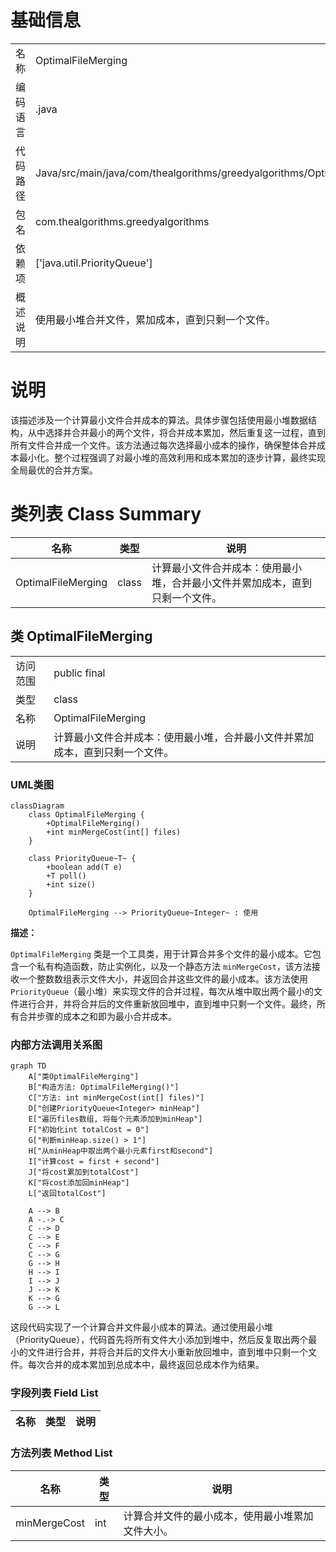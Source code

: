 # 基础信息

|      |      |
|------|------|
| 名称 | OptimalFileMerging |
| 编码语言 | .java |
| 代码路径 | Java/src/main/java/com/thealgorithms/greedyalgorithms/OptimalFileMerging.java |
| 包名 | com.thealgorithms.greedyalgorithms |
| 依赖项 | ['java.util.PriorityQueue'] |
| 概述说明 | 使用最小堆合并文件，累加成本，直到只剩一个文件。 |

# 说明

该描述涉及一个计算最小文件合并成本的算法。具体步骤包括使用最小堆数据结构，从中选择并合并最小的两个文件，将合并成本累加，然后重复这一过程，直到所有文件合并成一个文件。该方法通过每次选择最小成本的操作，确保整体合并成本最小化。整个过程强调了对最小堆的高效利用和成本累加的逐步计算，最终实现全局最优的合并方案。

# 类列表 Class Summary

| 名称   | 类型  | 说明 |
|-------|------|-------------|
| OptimalFileMerging | class | 计算最小文件合并成本：使用最小堆，合并最小文件并累加成本，直到只剩一个文件。 |



## 类 OptimalFileMerging

|      |      |
|------|------|
| 访问范围 | public final |
| 类型 | class |
| 名称 | OptimalFileMerging |
| 说明 | 计算最小文件合并成本：使用最小堆，合并最小文件并累加成本，直到只剩一个文件。 |


### UML类图

```mermaid
classDiagram
    class OptimalFileMerging {
        +OptimalFileMerging()
        +int minMergeCost(int[] files)
    }

    class PriorityQueue~T~ {
        +boolean add(T e)
        +T poll()
        +int size()
    }

    OptimalFileMerging --> PriorityQueue~Integer~ : 使用
```

**描述：**

`OptimalFileMerging` 类是一个工具类，用于计算合并多个文件的最小成本。它包含一个私有构造函数，防止实例化，以及一个静态方法 `minMergeCost`，该方法接收一个整数数组表示文件大小，并返回合并这些文件的最小成本。该方法使用 `PriorityQueue`（最小堆）来实现文件的合并过程，每次从堆中取出两个最小的文件进行合并，并将合并后的文件重新放回堆中，直到堆中只剩一个文件。最终，所有合并步骤的成本之和即为最小合并成本。


### 内部方法调用关系图

```mermaid
graph TD
    A["类OptimalFileMerging"]
    B["构造方法: OptimalFileMerging()"]
    C["方法: int minMergeCost(int[] files)"]
    D["创建PriorityQueue<Integer> minHeap"]
    E["遍历files数组, 将每个元素添加到minHeap"]
    F["初始化int totalCost = 0"]
    G["判断minHeap.size() > 1"]
    H["从minHeap中取出两个最小元素first和second"]
    I["计算cost = first + second"]
    J["将cost累加到totalCost"]
    K["将cost添加回minHeap"]
    L["返回totalCost"]

    A --> B
    A -.-> C
    C --> D
    C --> E
    C --> F
    C --> G
    G --> H
    H --> I
    I --> J
    J --> K
    K --> G
    G --> L
```

这段代码实现了一个计算合并文件最小成本的算法。通过使用最小堆（PriorityQueue），代码首先将所有文件大小添加到堆中，然后反复取出两个最小的文件进行合并，并将合并后的文件大小重新放回堆中，直到堆中只剩一个文件。每次合并的成本累加到总成本中，最终返回总成本作为结果。

### 字段列表 Field List

| 名称  | 类型  | 说明 |
|-------|-------|------|

### 方法列表 Method List

| 名称  | 类型  | 说明 |
|-------|-------|------|
| minMergeCost | int | 计算合并文件的最小成本，使用最小堆累加文件大小。 |




